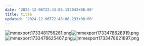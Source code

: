 ```yaml
---
date: '2024-12-06T22:43:05.182043+08:00'
title: title
updated: '2024-12-06T22:43:06.233+08:00'
---
```

![mmexport1733481756261.png](https://ghtpdl.20010501.xyz/tptp/mmexport1733481756261.png)![mmexport1733478628919.png](https://ghtpdl.20010501.xyz/tptp/mmexport1733478628919.png)![mmexport1733478625467.png](https://ghtpdl.20010501.xyz/tptp/mmexport1733478625467.png)![mmexport1733478621897.png](https://ghtpdl.20010501.xyz/tptp/mmexport1733478621897.png)
